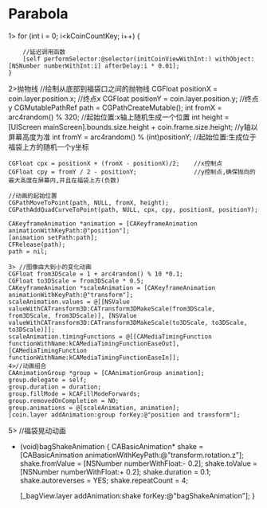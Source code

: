 # Parabola
1>    for (int i = 0; i<kCoinCountKey; i++) {
        
        //延迟调用函数
        [self performSelector:@selector(initCoinViewWithInt:) withObject:[NSNumber numberWithInt:i] afterDelay:i * 0.01];
    }


2>抛物线
    //绘制从底部到福袋口之间的抛物线
    CGFloat positionX   = coin.layer.position.x;    //终点x
    CGFloat positionY   = coin.layer.position.y;    //终点y
    CGMutablePathRef path = CGPathCreateMutable();
    int fromX       = arc4random() % 320;     //起始位置:x轴上随机生成一个位置
    int height      = [UIScreen mainScreen].bounds.size.height + coin.frame.size.height; //y轴以屏幕高度为准
    int fromY       = arc4random() % (int)positionY; //起始位置:生成位于福袋上方的随机一个y坐标
    
    CGFloat cpx = positionX + (fromX - positionX)/2;    //x控制点
    CGFloat cpy = fromY / 2 - positionY;                //y控制点,确保抛向的最大高度在屏幕内,并且在福袋上方(负数)
    
    //动画的起始位置
    CGPathMoveToPoint(path, NULL, fromX, height);
    CGPathAddQuadCurveToPoint(path, NULL, cpx, cpy, positionX, positionY);
    
    CAKeyframeAnimation *animation = [CAKeyframeAnimation animationWithKeyPath:@"position"];
    [animation setPath:path];
    CFRelease(path);
    path = nil;
    
    3> //图像由大到小的变化动画
    CGFloat from3DScale = 1 + arc4random() % 10 *0.1;
    CGFloat to3DScale = from3DScale * 0.5;
    CAKeyframeAnimation *scaleAnimation = [CAKeyframeAnimation animationWithKeyPath:@"transform"];
    scaleAnimation.values = @[[NSValue valueWithCATransform3D:CATransform3DMakeScale(from3DScale, from3DScale, from3DScale)], [NSValue valueWithCATransform3D:CATransform3DMakeScale(to3DScale, to3DScale, to3DScale)]];
    scaleAnimation.timingFunctions = @[[CAMediaTimingFunction functionWithName:kCAMediaTimingFunctionEaseOut], [CAMediaTimingFunction functionWithName:kCAMediaTimingFunctionEaseIn]];
    4>//动画组合
    CAAnimationGroup *group = [CAAnimationGroup animation];
    group.delegate = self;
    group.duration = duration;
    group.fillMode = kCAFillModeForwards;
    group.removedOnCompletion = NO;
    group.animations = @[scaleAnimation, animation];
    [coin.layer addAnimation:group forKey:@"position and transform"];
   5> //福袋晃动动画
- (void)bagShakeAnimation
{
    CABasicAnimation* shake = [CABasicAnimation animationWithKeyPath:@"transform.rotation.z"];
    shake.fromValue = [NSNumber numberWithFloat:- 0.2];
    shake.toValue   = [NSNumber numberWithFloat:+ 0.2];
    shake.duration = 0.1;
    shake.autoreverses = YES;
    shake.repeatCount = 4;
    
    [_bagView.layer addAnimation:shake forKey:@"bagShakeAnimation"];
}



